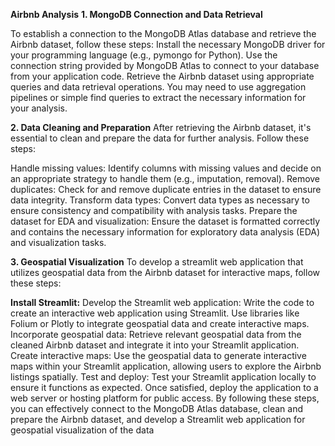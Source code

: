 **Airbnb Analysis**
**1. MongoDB Connection and Data Retrieval**

To establish a connection to the MongoDB Atlas database and retrieve the Airbnb dataset, follow these steps:
Install the necessary MongoDB driver for your programming language (e.g., pymongo for Python).
Use the connection string provided by MongoDB Atlas to connect to your database from your application code.
Retrieve the Airbnb dataset using appropriate queries and data retrieval operations. You may need to use aggregation pipelines or simple find queries to extract the necessary information for your analysis.

**2. Data Cleaning and Preparation**
After retrieving the Airbnb dataset, it's essential to clean and prepare the data for further analysis. Follow these steps:

Handle missing values: Identify columns with missing values and decide on an appropriate strategy to handle them (e.g., imputation, removal).
Remove duplicates: Check for and remove duplicate entries in the dataset to ensure data integrity.
Transform data types: Convert data types as necessary to ensure consistency and compatibility with analysis tasks.
Prepare the dataset for EDA and visualization: Ensure the dataset is formatted correctly and contains the necessary information for exploratory data analysis (EDA) and visualization tasks.

**3. Geospatial Visualization**
To develop a streamlit web application that utilizes geospatial data from the Airbnb dataset for interactive maps, follow these steps:

**Install Streamlit:** 
Develop the Streamlit web application: Write the code to create an interactive web application using Streamlit. Use libraries like Folium or Plotly to integrate geospatial data and create interactive maps.
Incorporate geospatial data: Retrieve relevant geospatial data from the cleaned Airbnb dataset and integrate it into your Streamlit application.
Create interactive maps: Use the geospatial data to generate interactive maps within your Streamlit application, allowing users to explore the Airbnb listings spatially.
Test and deploy: Test your Streamlit application locally to ensure it functions as expected. Once satisfied, deploy the application to a web server or hosting platform for public access.
By following these steps, you can effectively connect to the MongoDB Atlas database, clean and prepare the Airbnb dataset, and develop a Streamlit web application for geospatial visualization of the data
